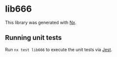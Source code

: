# lib666

This library was generated with [Nx](https://nx.dev).

## Running unit tests

Run `nx test lib666` to execute the unit tests via [Jest](https://jestjs.io).
